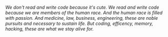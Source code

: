 *We don't read and write code because it's cute. We read and write code because we are members of the human race. And the human race is filled with passion. And medicine, law, business, engineering, these are noble pursuits and necessary to sustain life. But coding, efficency, memory, hacking, these are what we stay alive for.*
<!---
testroyer/testroyer is a ✨ special ✨ repository because its `README.md` (this file) appears on your GitHub profile.
You can click the Preview link to take a look at your changes.
--->
